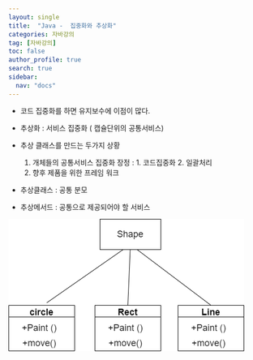 ```yaml
---
layout: single
title:  "Java -  집중화와 추상화"
categories: 자바강의
tag: [자바강의]
toc: false
author_profile: true
search: true
sidebar:
  nav: "docs"
---
```



- 코드 집중화를 하면 유지보수에 이점이 많다.
- 추상화 : 서비스 집중화 ( 캡슐단위의 공통서비스)


- 추상 클래스를 만드는 두가지 상황
   1. 개체들의 공통서비스 집중화
     장정 : 1. 코드집중화 2. 일괄처리
    2. 향후 제품을 위한 프레임 워크

- 추상클래스 : 공통 분모
- 추상메서드 : 공통으로 제공되어야 할 서비스


![모양](/assets/images/모양.png)
